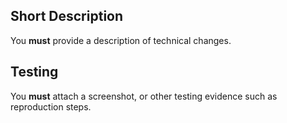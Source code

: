 ## Short Description

You **must** provide a description of technical changes.

## Testing

You **must** attach a screenshot, or other testing evidence such as reproduction steps.
